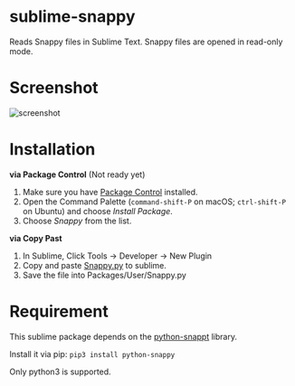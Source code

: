 # sublime-snappy
Reads Snappy files in Sublime Text. Snappy files are opened in read-only mode.

# Screenshot
![screenshot](https://raw.github.com/chenditc/sublime-snappy/master/screenshot.jpg)

# Installation
**via Package Control**
(Not ready yet)
1. Make sure you have [Package Control](https://packagecontrol.io/installation) installed.
2. Open the Command Palette (`command-shift-P` on macOS; `ctrl-shift-P` on Ubuntu) and choose _Install Package_.
3. Choose _Snappy_ from the list.

**via Copy Past**

1. In Sublime, Click Tools -> Developer -> New Plugin
2. Copy and paste [Snappy.py](https://raw.githubusercontent.com/chenditc/sublime-snappy/master/Snappy.py) to sublime.
3. Save the file into Packages/User/Snappy.py

# Requirement
This sublime package depends on the [python-snappt](https://github.com/andrix/python-snappy) library. 

Install it via pip:
`
pip3 install python-snappy
`

Only python3 is supported.
